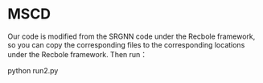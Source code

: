 # MSCD

Our code is modified from the SRGNN code under the Recbole framework, so you can copy the corresponding files to the corresponding locations under the Recbole framework.
Then run：

python run2.py
